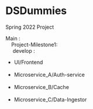 # DSDummies
Spring 2022 Project
<br>

Main : 
<br>
	&nbsp; &nbsp; Project-Milestone1:
        <br>
			&nbsp;&nbsp; &nbsp; develop :
                         <br>
			 <ul>
				<li>UI/Frontend</li>
                                 <br>
				<li>Microservice_A/Auth-service</li>
                                 <br>
				<li>Microservice_B/Cache</li>
                                 <br>
				<li>Microservice_C/Data-Ingestor</li>
			</ul>
